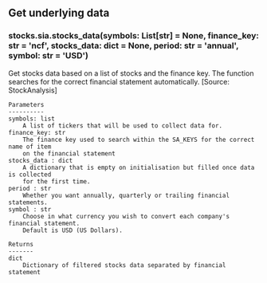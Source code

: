 ## Get underlying data 
### stocks.sia.stocks_data(symbols: List[str] = None, finance_key: str = 'ncf', stocks_data: dict = None, period: str = 'annual', symbol: str = 'USD')

Get stocks data based on a list of stocks and the finance key. The function searches for the
    correct financial statement automatically. [Source: StockAnalysis]

    Parameters
    ----------
    symbols: list
        A list of tickers that will be used to collect data for.
    finance_key: str
        The finance key used to search within the SA_KEYS for the correct name of item
        on the financial statement
    stocks_data : dict
        A dictionary that is empty on initialisation but filled once data is collected
        for the first time.
    period : str
        Whether you want annually, quarterly or trailing financial statements.
    symbol : str
        Choose in what currency you wish to convert each company's financial statement.
        Default is USD (US Dollars).

    Returns
    -------
    dict
        Dictionary of filtered stocks data separated by financial statement

